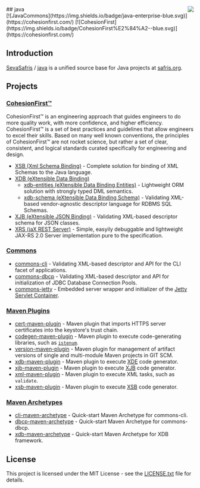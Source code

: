 <img src="http://safris.org/logo.png" align="right"/>
## java<br>[![JavaCommons](https://img.shields.io/badge/java-enterprise-blue.svg)](https://cohesionfirst.com/) [![CohesionFirst](https://img.shields.io/badge/CohesionFirst%E2%84%A2--blue.svg)](https://cohesionfirst.com/)

## Introduction

[SevaSafris](https://github.com/SevaSafris) / [java](https://github.com/SevaSafris/java) is a unified source base for Java projects at [safris.org](https://www.safris.org/).

## Projects

### [CohesionFirst™](https://cohesionfirst.com/)

CohesionFirst™ is an engineering approach that guides engineers to do more quality work, with more confidence, and higher efficiency. CohesionFirst™ is a set of best practices and guidelines that allow engineers to excel their skills. Based on many well known conventions, the principles of CohesionFirst™ are not rocket science, but rather a set of clear, consistent, and logical standards curated specifically for engineering and design.

* [XSB (Xml Schema Binding)](https://github.com/SevaSafris/java/blob/master/xsb) - Complete solution for binding of XML Schemas to the Java language.
* [XDB (eXtensible Data Binding)](https://github.com/SevaSafris/java/blob/master/xdb/)
  * [xdb-entities (eXtensible Data Binding Entities)](https://github.com/SevaSafris/java/blob/master/xdb/entities) - Lightweight ORM solution with strongly typed DML semantics.
  * [xdb-schema (eXtensible Data Binding Schema)](https://github.com/SevaSafris/java/blob/master/xdb/schema) - Validating XML-based vendor-agnostic descriptor language for RDBMS SQL Schemas.
* [XJB (eXtensible JSON Binding)](https://github.com/SevaSafris/java/blob/master/xjb) - Validating XML-based descriptor schema for JSON classes.
* [XRS (jaX REST Server)](https://github.com/SevaSafris/java/blob/master/xrs) - Simple, easyily debuggable and lightweight JAX-RS 2.0 Server implementation pure to the specification.

### [Commons](https://github.com/SevaSafris/java/blob/master/commons)

* [commons-cli](https://github.com/SevaSafris/java/blob/master/commons/cli) - Validating XML-based descriptor and API for the CLI facet of applications.
* [commons-dbcp](https://github.com/SevaSafris/java/blob/master/commons/dbcp) - Validating XML-based descriptor and API for initialization of JDBC Database Connection Pools.
* [commons-jetty](https://github.com/SevaSafris/java/blob/master/commons/jetty) - Embedded server wrapper and initializer of the [Jetty Servlet Container](http://www.eclipse.org/jetty/).

### [Maven Plugins](https://github.com/SevaSafris/java/blob/master/maven/plugin)

* [cert-maven-plugin](https://github.com/SevaSafris/java/tree/master/maven/plugin/cert-maven-plugin) - Maven plugin that imports HTTPS server certificates into the keystore's trust chain.
* [codegen-maven-plugin](https://github.com/SevaSafris/java/tree/master/maven/plugin/codegen-maven-plugin) - Maven plugin to execute code-generating libraries, such as [`istenum`](https://github.com/SevaSafris/java/blob/master/commons/search/src/main/java/org/safris/commons/search/ISTEnumGenerator.java).
* [version-maven-plugin](https://github.com/SevaSafris/java/tree/master/maven/plugin/version-maven-plugin) - Maven plugin for management of artifact versions of single and multi-module Maven projects in GIT SCM.
* [xdb-maven-plugin](https://github.com/SevaSafris/java/tree/master/maven/plugin/xdb-maven-plugin) - Maven plugin to execute [XDE](https://github.com/SevaSafris/java/tree/master/xdb) code generator.
* [xjb-maven-plugin](https://github.com/SevaSafris/java/tree/master/maven/plugin/xjb-maven-plugin) - Maven plugin to execute [XJB](https://github.com/SevaSafris/java/tree/master/xjb) code generator.
* [xml-maven-plugin](https://github.com/SevaSafris/java/tree/master/maven/plugin/xml-maven-plugin) - Maven plugin to execute XML tasks, such as `validate`.
* [xsb-maven-plugin](https://github.com/SevaSafris/java/tree/master/maven/plugin/xsb-maven-plugin) - Maven plugin to execute [XSB](https://github.com/SevaSafris/java/tree/master/xsb) code generator.

### [Maven Archetypes](https://github.com/SevaSafris/java/blob/master/maven/archetype)

* [cli-maven-archetype](https://github.com/SevaSafris/java/tree/master/maven/archetype/cli-maven-archetype) - Quick-start Maven Archetype for commons-cli.
* [dbcp-maven-archetype](https://github.com/SevaSafris/java/tree/master/maven/archetype/dbcp-maven-archetype) - Quick-start Maven Archetype for commons-dbcp.
* [xdb-maven-archetype](https://github.com/SevaSafris/java/tree/master/maven/archetype/xdb-maven-archetype) - Quick-start Maven Archetype for XDB framework.

## License

This project is licensed under the MIT License - see the [LICENSE.txt](LICENSE.txt) file for details.
